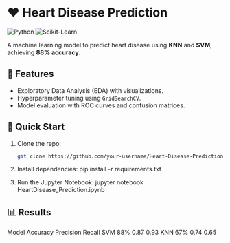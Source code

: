 # ❤️ Heart Disease Prediction

![Python](https://img.shields.io/badge/Python-3.8%2B-blue)
![Scikit-Learn](https://img.shields.io/badge/ScikitLearn-1.0+-orange)

A machine learning model to predict heart disease using **KNN** and **SVM**, achieving **88% accuracy**.

## 📌 Features
- Exploratory Data Analysis (EDA) with visualizations.
- Hyperparameter tuning using `GridSearchCV`.
- Model evaluation with ROC curves and confusion matrices.

## 🚀 Quick Start
1. Clone the repo:
   ```bash
   git clone https://github.com/your-username/Heart-Disease-Prediction.git
   
2. Install dependencies:
   pip install -r requirements.txt
   
4. Run the Jupyter Notebook:
   jupyter notebook HeartDisease_Prediction.ipynb

##  📊 Results
Model	Accuracy	Precision	Recall
SVM	88%	0.87	0.93
KNN	67%	0.74	0.65
